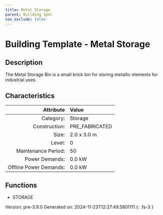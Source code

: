 ```yaml
---
title: Metal Storage
parent: Building Spec
nav_exclude: false
---
```

# Building Template - Metal Storage

## Description
The Metal Storage Bin is a small brick bin for storing metallic elements for industrial uses.

## Characteristics

| Attribute      | Value |
|--------:|:------|
|Category:|Storage|
|Construction:|PRE_FABRICATED|
|Size:|2.0 x 3.0 m|
|Level:|0|
|Maintenance Period:|50|
|Power Demands:|0.0 kW|
|Offline Power Demands:|0.0 kW|


## Functions
      
- STORAGE




Version: pre-3.9.0 Generated on: 2024-11-23T12:27:49.5801111
{: .fs-3 }